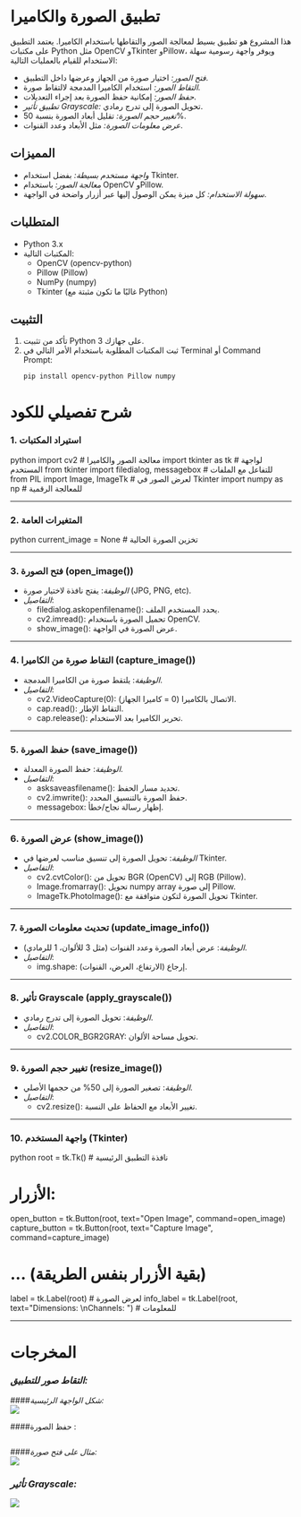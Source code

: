 # تطبيق الصورة والكاميرا

هذا المشروع هو تطبيق بسيط لمعالجة الصور والتقاطها باستخدام الكاميرا. يعتمد التطبيق على مكتبات Python مثل OpenCV وTkinter وPillow، ويوفر واجهة رسومية سهلة الاستخدام للقيام بالعمليات التالية:

- *فتح الصور:* اختيار صورة من الجهاز وعرضها داخل التطبيق.
- *التقاط الصور:* استخدام الكاميرا المدمجة لالتقاط صورة.
- *حفظ الصور:* إمكانية حفظ الصورة بعد إجراء التعديلات.
- *تطبيق تأثير Grayscale:* تحويل الصورة إلى تدرج رمادي.
- *تغيير حجم الصورة:* تقليل أبعاد الصورة بنسبة 50%.
- *عرض معلومات الصورة:* مثل الأبعاد وعدد القنوات.

## المميزات

- *واجهة مستخدم بسيطة:* بفضل استخدام Tkinter.
- *معالجة الصور:* باستخدام OpenCV وPillow.
- *سهولة الاستخدام:* كل ميزة يمكن الوصول إليها عبر أزرار واضحة في الواجهة.

## المتطلبات

- Python 3.x
- المكتبات التالية:
  - OpenCV (opencv-python)
  - Pillow (Pillow)
  - NumPy (numpy)
  - Tkinter (غالبًا ما تكون مثبتة مع Python)

## التثبيت

1. تأكد من تثبيت Python 3 على جهازك.
2. ثبت المكتبات المطلوبة باستخدام الأمر التالي في Terminal أو Command Prompt:
   ```bash
   pip install opencv-python Pillow numpy


# شرح تفصيلي للكود

### 1. استيراد المكتبات
python
import cv2          # معالجة الصور والكاميرا
import tkinter as tk # لواجهة المستخدم
from tkinter import filedialog, messagebox # للتفاعل مع الملفات
from PIL import Image, ImageTk # لعرض الصور في Tkinter
import numpy as np   # للمعالجة الرقمية


---

### 2. المتغيرات العامة
python
current_image = None # تخزين الصورة الحالية


---

### 3. فتح الصورة (open_image())
- *الوظيفة*: يفتح نافذة لاختيار صورة (JPG, PNG, etc).
- *التفاصيل*:
  - filedialog.askopenfilename(): يحدد المستخدم الملف.
  - cv2.imread(): تحميل الصورة باستخدام OpenCV.
  - show_image(): عرض الصورة في الواجهة.

---

### 4. التقاط صورة من الكاميرا (capture_image())
- *الوظيفة*: يلتقط صورة من الكاميرا المدمجة.
- *التفاصيل*:
  - cv2.VideoCapture(0): الاتصال بالكاميرا (0 = كاميرا الجهاز).
  - cap.read(): التقاط الإطار.
  - cap.release(): تحرير الكاميرا بعد الاستخدام.

---

### 5. حفظ الصورة (save_image())
- *الوظيفة*: حفظ الصورة المعدلة.
- *التفاصيل*:
  - asksaveasfilename(): تحديد مسار الحفظ.
  - cv2.imwrite(): حفظ الصورة بالتنسيق المحدد.
  - messagebox: إظهار رسالة نجاح/خطأ.

---

### 6. عرض الصورة (show_image())
- *الوظيفة*: تحويل الصورة إلى تنسيق مناسب لعرضها في Tkinter.
- *التفاصيل*:
  - cv2.cvtColor(): تحويل من BGR (OpenCV) إلى RGB (Pillow).
  - Image.fromarray(): تحويل numpy array إلى صورة Pillow.
  - ImageTk.PhotoImage(): تحويل الصورة لتكون متوافقة مع Tkinter.

---

### 7. تحديث معلومات الصورة (update_image_info())
- *الوظيفة*: عرض أبعاد الصورة وعدد القنوات (مثل 3 للألوان، 1 للرمادي).
- *التفاصيل*:
  - img.shape: إرجاع (الارتفاع، العرض، القنوات).

---

### 8. تأثير Grayscale (apply_grayscale())
- *الوظيفة*: تحويل الصورة إلى تدرج رمادي.
- *التفاصيل*:
  - cv2.COLOR_BGR2GRAY: تحويل مساحة الألوان.

---

### 9. تغيير حجم الصورة (resize_image())
- *الوظيفة*: تصغير الصورة إلى 50% من حجمها الأصلي.
- *التفاصيل*:
  - cv2.resize(): تغيير الأبعاد مع الحفاظ على النسبة.

---

### 10. واجهة المستخدم (Tkinter)
python
root = tk.Tk() # نافذة التطبيق الرئيسية
# الأزرار:
open_button = tk.Button(root, text="Open Image", command=open_image)
capture_button = tk.Button(root, text="Capture Image", command=capture_image)
# ... (بقية الأزرار بنفس الطريقة)
label = tk.Label(root) # لعرض الصورة
info_label = tk.Label(root, text="Dimensions: \nChannels: ") # للمعلومات


---
# المخرجات 

###  *التقاط صور للتطبيق:*
####*شكل الواجهة الرئيسية:*  
  <img src="https://github.com/user-attachments/assets/e3dd569f-2e06-4448-bfd4-90c15de1d488" widt="100" >

####حفظ الصورة :

<img src="" widt="100" >

####*مثال على فتح صورة:*  
 <img src="https://github.com/user-attachments/assets/6abeaec3-cc70-401e-a2e1-654b9c299167" widt="100" >
  
### *تأثير Grayscale:*  
  <img src="https://github.com/user-attachments/assets/be2ac236-1be0-4444-85d9-d695c8427760" widt="100" >
  

   
